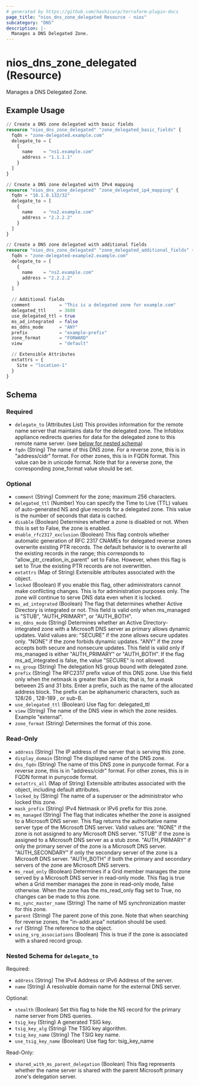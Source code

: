 ```yaml
---
# generated by https://github.com/hashicorp/terraform-plugin-docs
page_title: "nios_dns_zone_delegated Resource - nios"
subcategory: "DNS"
description: |-
  Manages a DNS Delegated Zone.
---
```


# nios_dns_zone_delegated (Resource)

Manages a DNS Delegated Zone.

## Example Usage

```terraform
// Create a DNS zone delegated with basic fields
resource "nios_dns_zone_delegated" "zone_delegated_basic_fields" {
  fqdn = "zone-delegated.example.com"
  delegate_to = [
    {
      name    = "ns1.example.com"
      address = "1.1.1.1"
    }
  ]
}

// Create a DNS zone delegated with IPv4 mapping
resource "nios_dns_zone_delegated" "zone_delegated_ip4_mapping" {
  fqdn = "10.1.0.132/32"
  delegate_to = [
    {
      name    = "ns2.example.com"
      address = "2.2.2.2"
    }
  ]
}

// Create a DNS zone delegated with additional fields
resource "nios_dns_zone_delegated" "zone_delegated_additional_fields" {
  fqdn = "zone-delegated-example2.example.com"
  delegate_to = [
    {
      name    = "ns2.example.com"
      address = "2.2.2.2"
    }
  ]

  // Additional fields
  comment           = "This is a delegated zone for example.com"
  delegated_ttl     = 3600
  use_delegated_ttl = true
  ms_ad_integrated  = false
  ms_ddns_mode      = "ANY"
  prefix            = "example-prefix"
  zone_format       = "FORWARD"
  view              = "default"

  // Extensible Attributes
  extattrs = {
    Site = "location-1"
  }
}
```

<!-- schema generated by tfplugindocs -->
## Schema

### Required

- `delegate_to` (Attributes List) This provides information for the remote name server that maintains data for the delegated zone. The Infoblox appliance redirects queries for data for the delegated zone to this remote name server. (see [below for nested schema](#nestedatt--delegate_to))
- `fqdn` (String) The name of this DNS zone. For a reverse zone, this is in "address/cidr" format. For other zones, this is in FQDN format. This value can be in unicode format. Note that for a reverse zone, the corresponding zone_format value should be set.

### Optional

- `comment` (String) Comment for the zone; maximum 256 characters.
- `delegated_ttl` (Number) You can specify the Time to Live (TTL) values of auto-generated NS and glue records for a delegated zone. This value is the number of seconds that data is cached.
- `disable` (Boolean) Determines whether a zone is disabled or not. When this is set to False, the zone is enabled.
- `enable_rfc2317_exclusion` (Boolean) This flag controls whether automatic generation of RFC 2317 CNAMEs for delegated reverse zones overwrite existing PTR records. The default behavior is to overwrite all the existing records in the range; this corresponds to "allow_ptr_creation_in_parent" set to False. However, when this flag is set to True the existing PTR records are not overwritten.
- `extattrs` (Map of String) Extensible attributes associated with the object.
- `locked` (Boolean) If you enable this flag, other administrators cannot make conflicting changes. This is for administration purposes only. The zone will continue to serve DNS data even when it is locked.
- `ms_ad_integrated` (Boolean) The flag that determines whether Active Directory is integrated or not. This field is valid only when ms_managed is "STUB", "AUTH_PRIMARY", or "AUTH_BOTH".
- `ms_ddns_mode` (String) Determines whether an Active Directory-integrated zone with a Microsoft DNS server as primary allows dynamic updates. Valid values are: "SECURE" if the zone allows secure updates only. "NONE" if the zone forbids dynamic updates. "ANY" if the zone accepts both secure and nonsecure updates. This field is valid only if ms_managed is either "AUTH_PRIMARY" or "AUTH_BOTH". If the flag ms_ad_integrated is false, the value "SECURE" is not allowed.
- `ns_group` (String) The delegation NS group bound with delegated zone.
- `prefix` (String) The RFC2317 prefix value of this DNS zone. Use this field only when the netmask is greater than 24 bits; that is, for a mask between 25 and 31 bits. Enter a prefix, such as the name of the allocated address block. The prefix can be alphanumeric characters, such as 128/26 , 128-189 , or sub-B.
- `use_delegated_ttl` (Boolean) Use flag for: delegated_ttl
- `view` (String) The name of the DNS view in which the zone resides. Example "external".
- `zone_format` (String) Determines the format of this zone.

### Read-Only

- `address` (String) The IP address of the server that is serving this zone.
- `display_domain` (String) The displayed name of the DNS zone.
- `dns_fqdn` (String) The name of this DNS zone in punycode format. For a reverse zone, this is in "address/cidr" format. For other zones, this is in FQDN format in punycode format.
- `extattrs_all` (Map of String) Extensible attributes associated with the object, including default attributes.
- `locked_by` (String) The name of a superuser or the administrator who locked this zone.
- `mask_prefix` (String) IPv4 Netmask or IPv6 prefix for this zone.
- `ms_managed` (String) The flag that indicates whether the zone is assigned to a Microsoft DNS server. This flag returns the authoritative name server type of the Microsoft DNS server. Valid values are: "NONE" if the zone is not assigned to any Microsoft DNS server. "STUB" if the zone is assigned to a Microsoft DNS server as a stub zone. "AUTH_PRIMARY" if only the primary server of the zone is a Microsoft DNS server. "AUTH_SECONDARY" if only the secondary server of the zone is a Microsoft DNS server. "AUTH_BOTH" if both the primary and secondary servers of the zone are Microsoft DNS servers.
- `ms_read_only` (Boolean) Determines if a Grid member manages the zone served by a Microsoft DNS server in read-only mode. This flag is true when a Grid member manages the zone in read-only mode, false otherwise. When the zone has the ms_read_only flag set to True, no changes can be made to this zone.
- `ms_sync_master_name` (String) The name of MS synchronization master for this zone.
- `parent` (String) The parent zone of this zone. Note that when searching for reverse zones, the "in-addr.arpa" notation should be used.
- `ref` (String) The reference to the object.
- `using_srg_associations` (Boolean) This is true if the zone is associated with a shared record group.

<a id="nestedatt--delegate_to"></a>
### Nested Schema for `delegate_to`

Required:

- `address` (String) The IPv4 Address or IPv6 Address of the server.
- `name` (String) A resolvable domain name for the external DNS server.

Optional:

- `stealth` (Boolean) Set this flag to hide the NS record for the primary name server from DNS queries.
- `tsig_key` (String) A generated TSIG key.
- `tsig_key_alg` (String) The TSIG key algorithm.
- `tsig_key_name` (String) The TSIG key name.
- `use_tsig_key_name` (Boolean) Use flag for: tsig_key_name

Read-Only:

- `shared_with_ms_parent_delegation` (Boolean) This flag represents whether the name server is shared with the parent Microsoft primary zone's delegation server.
